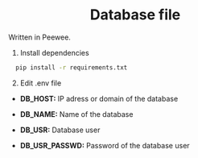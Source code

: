 <h1 align=center>Database file</h1>

Written in Peewee.

1. Install dependencies
```sh
  pip install -r requirements.txt
```

2. Edit .env file
  - **DB_HOST:** IP adress or domain of the database
  
  - **DB_NAME:** Name of the database
  
  - **DB_USR:** Database user
  
  - **DB_USR_PASSWD:** Password of the database user
